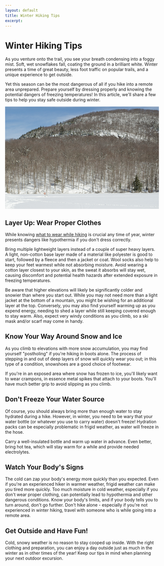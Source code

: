 ```yaml
---
layout: default
title: Winter Hiking Tips
excerpt: 
---
```

 
<h1>Winter Hiking Tips</h1>

<p>As you venture onto the trail, you see your breath condensing into a foggy mist. Soft, wet snowflakes fall, coating the ground in a brilliant white. Winter presents a time of great beauty, less foot traffic on popular trails, and a unique experience to get outside.</p> 

<p>Yet this season can be the most dangerous of all if you hike into a remote area unprepared. Prepare yourself by dressing properly and knowing the potential dangers of freezing temperatures! In this article, we'll share a few tips to help you stay safe outside during winter.</p>

<img src="/img/winterhiking.jpg" alt="winter hiking">

<h2>Layer Up: Wear Proper Clothes</h2>

<p>While knowing <a href="http://newyorktrailheads.com/2016/08/21/Trail-Hiking-Tips-Wear-the-Proper-Clothes.html">what to wear while hiking</a> is crucial any time of year, winter presents dangers like hypothermia if you don't dress correctly.</p>

<p>Bring multiple lightweight layers instead of a couple of super heavy layers. A light, non-cotton base layer made of a material like polyester is good to start, followed by a fleece and then a jacket or coat. Wool socks also help to keep your feet warmest while not absorbing moisture. Avoid wearing a cotton layer closest to your skin, as the sweat it absorbs will stay wet, causing discomfort and potential health hazards after extended exposure in freezing temperatures.</p>

<p>Be aware that higher elevations will likely be significantly colder and snowier than where you start out. While you may not need more than a light jacket at the bottom of a mountain, you might be wishing for an additional layer at the top. Conversely, you may also find yourself warming up as you expend energy, needing to shed a layer while still keeping covered enough to stay warm. Also, expect very windy conditions as you climb, so a ski mask and/or scarf may come in handy.</p>

<h2>Know Your Way Around Snow and Ice</h2>

<p>As you climb to elevations with more snow accumulation, you may find yourself "postholing" if you're hiking in boots alone. The process of stepping in and out of deep layers of snow will quickly wear you out; in this type of a condition, snowshoes are a good choice of footwear.</p>

<p>If you're in an exposed area where snow has frozen to ice, you'll likely want to wear crampons, in essence metal spikes that attach to your boots. You'll have much better grip to avoid slipping as you climb.</p>

<h2>Don't Freeze Your Water Source</h2>

<p>Of course, you should always bring more than enough water to stay hydrated during a hike. However, in winter, you need to be wary that your water bottle (or whatever you use to carry water) doesn't freeze! Hydration packs can be especially problematic in frigid weather, as water will freeze in the hose.</p>

<p>Carry a well-insulated bottle and warm up water in advance. Even better, bring hot tea, which will stay warm for a while and provide needed electrolytes.</p>

<h2>Watch Your Body's Signs</h2>

<p>The cold can zap your body's energy more quickly than you expected. Even if you're an experienced hiker in warmer weather, frigid weather can make you tired more quickly. Too much moisture in cold weather, especially if you don't wear proper clothing, can potentially lead to hypothermia and other dangerous conditions. Know your body's limits, and if your body tells you to turn around, don't go further. Don't hike alone - especially if you're not experienced in winter hiking, travel with someone who is while going into a remote area.</p>

<h2>Get Outside and Have Fun!</h2>

<p>Cold, snowy weather is no reason to stay cooped up inside. With the right clothing and preparation, you can enjoy a day outside just as much in the winter as in other times of the year! Keep our tips in mind when planning your next outdoor excursion.</p>















